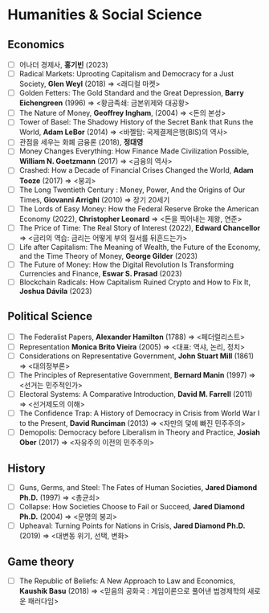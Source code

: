 # Humanities & Social Science

## Economics
- [ ] 어나더 경제사, **홍기빈** (2023)
- [ ] Radical Markets: Uprooting Capitalism and Democracy for a Just Society, **Glen Weyl** (2018) => <래디컬 마켓>
- [ ] Golden Fetters: The Gold Standard and the Great Depression, **Barry Eichengreen** (1996) => <황금족쇄: 금본위제와 대공황>
- [ ] The Nature of Money, **Geoffrey Ingham**, (2004) => <돈의 본성>
- [ ] Tower of Basel: The Shadowy History of the Secret Bank that Runs the World, **Adam LeBor** (2014) => <바젤탑: 국제결제은행(BIS)의 역사>
- [ ] 관점을 세우는 화폐 금융론 (2018), **정대영**
- [ ] Money Changes Everything: How Finance Made Civilization Possible, **William N. Goetzmann** (2017) => <금융의 역사>
- [ ] Crashed: How a Decade of Financial Crises Changed the World, **Adam Tooze** (2017) => <붕괴>
- [ ] The Long Twentieth Century : Money, Power, And the Origins of Our Times, **Giovanni Arrighi** (2010) => 장기 20세기
- [ ] The Lords of Easy Money: How the Federal Reserve Broke the American Economy (2022), **Christopher Leonard** => <돈을 찍어내는 제왕, 연준>
- [ ] The Price of Time: The Real Story of Interest (2022), **Edward Chancellor**  => <금리의 역습: 금리는 어떻게 부의 질서를 뒤흔드는가>
- [ ] Life after Capitalism: The Meaning of Wealth, the Future of the Economy, and the Time Theory of Money, **George Gilder** (2023)
- [ ] The Future of Money: How the Digital Revolution Is Transforming Currencies and Finance, **Eswar S. Prasad** (2023)
- [ ] Blockchain Radicals: How Capitalism Ruined Crypto and How to Fix It, **Joshua Dávila** (2023)

## Political Science
- [ ] The Federalist Papers, **Alexander Hamilton** (1788) => <페더럴리스트>
- [ ] Representation **Monica Brito Vieira** (2005) => <대표: 역샤, 논리, 정치>
- [ ] Considerations on Representative Government, **John Stuart Mill** (1861) => <대의정부론>
- [ ] The Principles of Representative Government, **Bernard Manin** (1997) => <선거는 민주적인가>
- [ ] Electoral Systems: A Comparative Introduction, **David M. Farrell** (2011)  => <선거제도의 이해>
- [ ] The Confidence Trap: A History of Democracy in Crisis from World War I to the Present, **David Runciman** (2013) => <자만의 덫에 빠진 민주주의>
- [ ] Demopolis: Democracy before Liberalism in Theory and Practice, **Josiah Ober** (2017) => <자유주의 이전의 민주주의>

## History
- [ ] Guns, Germs, and Steel: The Fates of Human Societies, **Jared Diamond Ph.D.** (1997) => <총균쇠>
- [ ] Collapse: How Societies Choose to Fail or Succeed, **Jared Diamond Ph.D.** (2004) => <문명의 붕괴>
- [ ] Upheaval: Turning Points for Nations in Crisis, **Jared Diamond Ph.D.** (2019) => <대변동 위기, 선택, 변화>

## Game theory
- [ ] The Republic of Beliefs: A New Approach to Law and Economics, **Kaushik Basu** (2018) => <믿음의 공화국 : 게임이론으로 풀어낸 법경제학의 새로운 패러다임>
